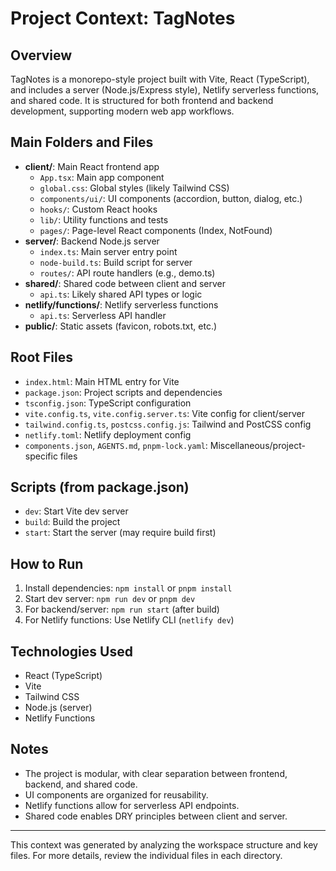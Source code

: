 # Project Context: TagNotes

## Overview

TagNotes is a monorepo-style project built with Vite, React (TypeScript), and includes a server (Node.js/Express style), Netlify serverless functions, and shared code. It is structured for both frontend and backend development, supporting modern web app workflows.

## Main Folders and Files

- **client/**: Main React frontend app
    - `App.tsx`: Main app component
    - `global.css`: Global styles (likely Tailwind CSS)
    - `components/ui/`: UI components (accordion, button, dialog, etc.)
    - `hooks/`: Custom React hooks
    - `lib/`: Utility functions and tests
    - `pages/`: Page-level React components (Index, NotFound)
- **server/**: Backend Node.js server
    - `index.ts`: Main server entry point
    - `node-build.ts`: Build script for server
    - `routes/`: API route handlers (e.g., demo.ts)
- **shared/**: Shared code between client and server
    - `api.ts`: Likely shared API types or logic
- **netlify/functions/**: Netlify serverless functions
    - `api.ts`: Serverless API handler
- **public/**: Static assets (favicon, robots.txt, etc.)

## Root Files

- `index.html`: Main HTML entry for Vite
- `package.json`: Project scripts and dependencies
- `tsconfig.json`: TypeScript configuration
- `vite.config.ts`, `vite.config.server.ts`: Vite config for client/server
- `tailwind.config.ts`, `postcss.config.js`: Tailwind and PostCSS config
- `netlify.toml`: Netlify deployment config
- `components.json`, `AGENTS.md`, `pnpm-lock.yaml`: Miscellaneous/project-specific files

## Scripts (from package.json)

- `dev`: Start Vite dev server
- `build`: Build the project
- `start`: Start the server (may require build first)

## How to Run

1. Install dependencies: `npm install` or `pnpm install`
2. Start dev server: `npm run dev` or `pnpm dev`
3. For backend/server: `npm run start` (after build)
4. For Netlify functions: Use Netlify CLI (`netlify dev`)

## Technologies Used

- React (TypeScript)
- Vite
- Tailwind CSS
- Node.js (server)
- Netlify Functions

## Notes

- The project is modular, with clear separation between frontend, backend, and shared code.
- UI components are organized for reusability.
- Netlify functions allow for serverless API endpoints.
- Shared code enables DRY principles between client and server.

---

This context was generated by analyzing the workspace structure and key files. For more details, review the individual files in each directory.
